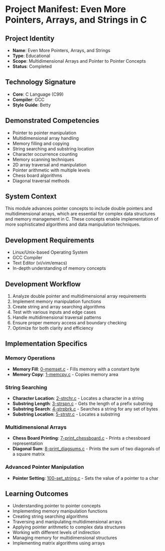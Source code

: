 # Project Manifest: Even More Pointers, Arrays, and Strings in C

## Project Identity
- **Name**: Even More Pointers, Arrays, and Strings
- **Type**: Educational
- **Scope**: Multidimensional Arrays and Pointer to Pointer Concepts
- **Status**: Completed

## Technology Signature
- **Core**: C Language (C99)
- **Compiler**: GCC
- **Style Guide**: Betty

## Demonstrated Competencies
- Pointer to pointer manipulation
- Multidimensional array handling
- Memory filling and copying
- String searching and substring location
- Character occurrence counting
- Memory scanning techniques
- 2D array traversal and manipulation
- Pointer arithmetic with multiple levels
- Chess board algorithms
- Diagonal traversal methods

## System Context
This module advances pointer concepts to include double pointers and multidimensional arrays, which are essential for complex data structures and memory management in C. These concepts enable implementation of more sophisticated algorithms and data manipulation techniques.

## Development Requirements
- Linux/Unix-based Operating System
- GCC Compiler
- Text Editor (vi/vim/emacs)
- In-depth understanding of memory concepts

## Development Workflow
1. Analyze double pointer and multidimensional array requirements
2. Implement memory manipulation functions
3. Create string and array searching algorithms
4. Test with various inputs and edge cases
5. Handle multidimensional traversal patterns
6. Ensure proper memory access and boundary checking
7. Optimize for both clarity and efficiency

## Implementation Specifics

### Memory Operations
- **Memory Fill**: [0-memset.c](./0-memset.c) - Fills memory with a constant byte
- **Memory Copy**: [1-memcpy.c](./1-memcpy.c) - Copies memory area

### String Searching
- **Character Location**: [2-strchr.c](./2-strchr.c) - Locates a character in a string
- **Substring Length**: [3-strspn.c](./3-strspn.c) - Gets the length of a prefix substring
- **Substring Search**: [4-strpbrk.c](./4-strpbrk.c) - Searches a string for any set of bytes
- **Substring Location**: [5-strstr.c](./5-strstr.c) - Locates a substring

### Multidimensional Arrays
- **Chess Board Printing**: [7-print_chessboard.c](./7-print_chessboard.c) - Prints a chessboard representation
- **Diagonal Sum**: [8-print_diagsums.c](./8-print_diagsums.c) - Prints the sum of two diagonals of a square matrix

### Advanced Pointer Manipulation
- **Pointer Setting**: [100-set_string.c](./100-set_string.c) - Sets the value of a pointer to a char

## Learning Outcomes
- Understanding pointer to pointer concepts
- Implementing memory manipulation functions
- Creating string searching algorithms
- Traversing and manipulating multidimensional arrays
- Applying pointer arithmetic to complex data structures
- Working with different levels of indirection
- Managing memory for multidimensional structures
- Implementing matrix algorithms using arrays